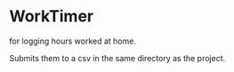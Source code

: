 # WorkTimer
for logging hours worked at home.

Submits them to a csv in the same directory as the project.

